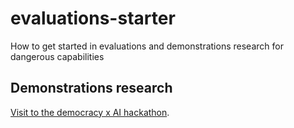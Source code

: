 # evaluations-starter
How to get started in evaluations and demonstrations research for dangerous capabilities

## Demonstrations research

[Visit to the democracy x AI hackathon](https://www.apartresearch.com/event/ai-democracy).
